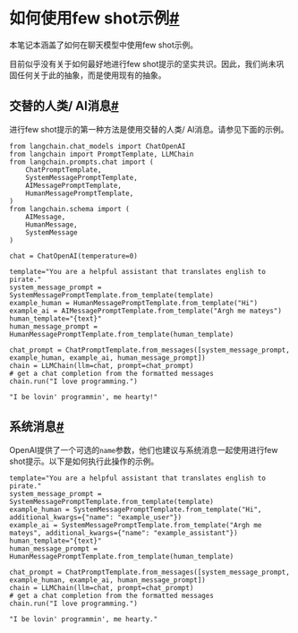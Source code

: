 

如何使用few shot示例[#](#how-to-use-few-shot-examples "此标题的永久链接")
===========================================================

本笔记本涵盖了如何在聊天模型中使用few shot示例。

目前似乎没有关于如何最好地进行few shot提示的坚实共识。因此，我们尚未巩固任何关于此的抽象，而是使用现有的抽象。

交替的人类/ AI消息[#](#alternating-human-ai-messages "此标题的永久链接")
---------------------------------------------------------

进行few shot提示的第一种方法是使用交替的人类/ AI消息。请参见下面的示例。

```
from langchain.chat_models import ChatOpenAI
from langchain import PromptTemplate, LLMChain
from langchain.prompts.chat import (
    ChatPromptTemplate,
    SystemMessagePromptTemplate,
    AIMessagePromptTemplate,
    HumanMessagePromptTemplate,
)
from langchain.schema import (
    AIMessage,
    HumanMessage,
    SystemMessage
)

```

```
chat = ChatOpenAI(temperature=0)

```

```
template="You are a helpful assistant that translates english to pirate."
system_message_prompt = SystemMessagePromptTemplate.from_template(template)
example_human = HumanMessagePromptTemplate.from_template("Hi")
example_ai = AIMessagePromptTemplate.from_template("Argh me mateys")
human_template="{text}"
human_message_prompt = HumanMessagePromptTemplate.from_template(human_template)

```

```
chat_prompt = ChatPromptTemplate.from_messages([system_message_prompt, example_human, example_ai, human_message_prompt])
chain = LLMChain(llm=chat, prompt=chat_prompt)
# get a chat completion from the formatted messages
chain.run("I love programming.")

```

```
"I be lovin' programmin', me hearty!"

```

系统消息[#](#system-messages "此标题的永久链接")
------------------------------------

OpenAI提供了一个可选的`name`参数，他们也建议与系统消息一起使用进行few shot提示。以下是如何执行此操作的示例。

```
template="You are a helpful assistant that translates english to pirate."
system_message_prompt = SystemMessagePromptTemplate.from_template(template)
example_human = SystemMessagePromptTemplate.from_template("Hi", additional_kwargs={"name": "example_user"})
example_ai = SystemMessagePromptTemplate.from_template("Argh me mateys", additional_kwargs={"name": "example_assistant"})
human_template="{text}"
human_message_prompt = HumanMessagePromptTemplate.from_template(human_template)

```

```
chat_prompt = ChatPromptTemplate.from_messages([system_message_prompt, example_human, example_ai, human_message_prompt])
chain = LLMChain(llm=chat, prompt=chat_prompt)
# get a chat completion from the formatted messages
chain.run("I love programming.")

```

```
"I be lovin' programmin', me hearty."

```

